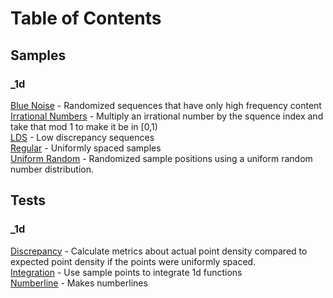 # Table of Contents

## Samples

### _1d

[Blue Noise](src/samples/_1d/blue_noise/samples.md) - Randomized sequences that have only high frequency content  
[Irrational Numbers](src/samples/_1d/irrational_numbers/samples.md) - Multiply an irrational number by the squence index and take that mod 1 to make it be in [0,1)  
[LDS](src/samples/_1d/lds/samples.md) - Low discrepancy sequences  
[Regular](src/samples/_1d/regular/samples.md) - Uniformly spaced samples  
[Uniform Random](src/samples/_1d/uniform_random/samples.md) - Randomized sample positions using a uniform random number distribution.  
## Tests

### _1d

[Discrepancy](src/tests/_1d/discrepancy/tests.md) - Calculate metrics about actual point density compared to expected point density if the points were uniformly spaced.  
[Integration](src/tests/_1d/integration/tests.md) - Use sample points to integrate 1d functions  
[Numberline](src/tests/_1d/numberline/tests.md) - Makes numberlines  
